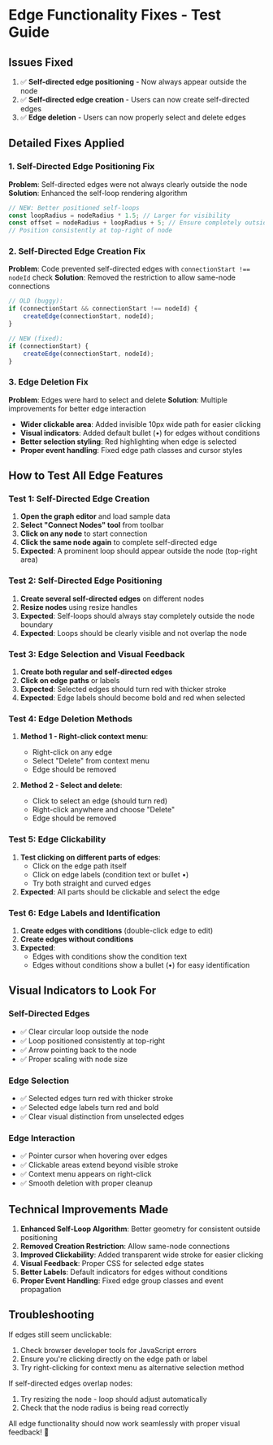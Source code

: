# Edge Functionality Fixes - Test Guide

## Issues Fixed
1. ✅ **Self-directed edge positioning** - Now always appear outside the node
2. ✅ **Self-directed edge creation** - Users can now create self-directed edges  
3. ✅ **Edge deletion** - Users can now properly select and delete edges

## Detailed Fixes Applied

### 1. Self-Directed Edge Positioning Fix
**Problem**: Self-directed edges were not always clearly outside the node
**Solution**: Enhanced the self-loop rendering algorithm

```javascript
// NEW: Better positioned self-loops
const loopRadius = nodeRadius * 1.5; // Larger for visibility
const offset = nodeRadius + loopRadius + 5; // Ensure completely outside
// Position consistently at top-right of node
```

### 2. Self-Directed Edge Creation Fix  
**Problem**: Code prevented self-directed edges with `connectionStart !== nodeId` check
**Solution**: Removed the restriction to allow same-node connections

```javascript
// OLD (buggy):
if (connectionStart && connectionStart !== nodeId) {
    createEdge(connectionStart, nodeId);
}

// NEW (fixed):
if (connectionStart) {
    createEdge(connectionStart, nodeId);
}
```

### 3. Edge Deletion Fix
**Problem**: Edges were hard to select and delete
**Solution**: Multiple improvements for better edge interaction

- **Wider clickable area**: Added invisible 10px wide path for easier clicking
- **Visual indicators**: Added default bullet (•) for edges without conditions  
- **Better selection styling**: Red highlighting when edge is selected
- **Proper event handling**: Fixed edge path classes and cursor styles

## How to Test All Edge Features

### Test 1: Self-Directed Edge Creation
1. **Open the graph editor** and load sample data
2. **Select "Connect Nodes" tool** from toolbar
3. **Click on any node** to start connection
4. **Click the same node again** to complete self-directed edge
5. **Expected**: A prominent loop should appear outside the node (top-right area)

### Test 2: Self-Directed Edge Positioning
1. **Create several self-directed edges** on different nodes
2. **Resize nodes** using resize handles
3. **Expected**: Self-loops should always stay completely outside the node boundary
4. **Expected**: Loops should be clearly visible and not overlap the node

### Test 3: Edge Selection and Visual Feedback
1. **Create both regular and self-directed edges**
2. **Click on edge paths** or labels
3. **Expected**: Selected edges should turn red with thicker stroke
4. **Expected**: Edge labels should become bold and red when selected

### Test 4: Edge Deletion Methods
1. **Method 1 - Right-click context menu**:
   - Right-click on any edge
   - Select "Delete" from context menu
   - Edge should be removed

2. **Method 2 - Select and delete**:
   - Click to select an edge (should turn red)
   - Right-click anywhere and choose "Delete"
   - Edge should be removed

### Test 5: Edge Clickability
1. **Test clicking on different parts of edges**:
   - Click on the edge path itself
   - Click on edge labels (condition text or bullet •)
   - Try both straight and curved edges
2. **Expected**: All parts should be clickable and select the edge

### Test 6: Edge Labels and Identification
1. **Create edges with conditions** (double-click edge to edit)
2. **Create edges without conditions**
3. **Expected**: 
   - Edges with conditions show the condition text
   - Edges without conditions show a bullet (•) for easy identification

## Visual Indicators to Look For

### Self-Directed Edges
- ✅ Clear circular loop outside the node
- ✅ Loop positioned consistently at top-right  
- ✅ Arrow pointing back to the node
- ✅ Proper scaling with node size

### Edge Selection
- ✅ Selected edges turn red with thicker stroke
- ✅ Selected edge labels turn red and bold
- ✅ Clear visual distinction from unselected edges

### Edge Interaction
- ✅ Pointer cursor when hovering over edges
- ✅ Clickable areas extend beyond visible stroke
- ✅ Context menu appears on right-click
- ✅ Smooth deletion with proper cleanup

## Technical Improvements Made

1. **Enhanced Self-Loop Algorithm**: Better geometry for consistent outside positioning
2. **Removed Creation Restriction**: Allow same-node connections
3. **Improved Clickability**: Added transparent wide stroke for easier clicking
4. **Visual Feedback**: Proper CSS for selected edge states
5. **Better Labels**: Default indicators for edges without conditions
6. **Proper Event Handling**: Fixed edge group classes and event propagation

## Troubleshooting

If edges still seem unclickable:
1. Check browser developer tools for JavaScript errors
2. Ensure you're clicking directly on the edge path or label
3. Try right-clicking for context menu as alternative selection method

If self-directed edges overlap nodes:
1. Try resizing the node - loop should adjust automatically
2. Check that the node radius is being read correctly

All edge functionality should now work seamlessly with proper visual feedback! 🎉